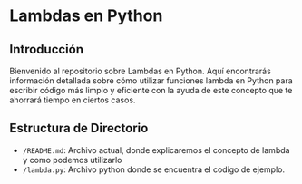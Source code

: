 # Lambdas en Python

## Introducción
Bienvenido al repositorio sobre Lambdas en Python. Aquí encontrarás información detallada sobre cómo utilizar funciones lambda en Python para escribir código más limpio y eficiente con la ayuda de este concepto que te ahorrará tiempo en ciertos casos. 

## Estructura de Directorio
- `/README.md`: Archivo actual, donde explicaremos el concepto de lambda y como podemos utilizarlo
- `/lambda.py`: Archivo python donde se encuentra el codigo de ejemplo.

